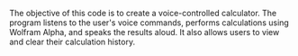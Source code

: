 The objective of this code is to create a voice-controlled calculator. 
The program listens to the user's voice commands, performs calculations using Wolfram Alpha, and speaks the results aloud. 
It also allows users to view and clear their calculation history.
